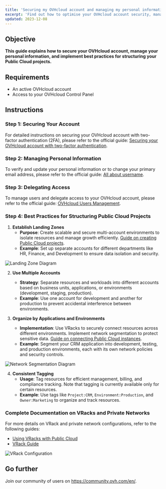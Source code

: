 ```yaml
---
title: 'Securing my OVHcloud account and managing my personal information'
excerpt: 'Find out how to optimise your OVHcloud account security, manage your personal information, and delegate access to your account'
updated: 2023-12-08
---
```


## Objective

**This guide explains how to secure your OVHcloud account, manage your personal information, and implement best practices for structuring your Public Cloud projects.**

## Requirements

- An active OVHcloud account
- Access to your OVHcloud Control Panel

## Instructions

### Step 1: Securing Your Account

For detailed instructions on securing your OVHcloud account with two-factor authentication (2FA), please refer to the official guide: [Securing your OVHcloud account with two-factor authentication](https://docs.ovh.com/gb/en/customer/securing-ovhcloud-account-with-2fa/).

### Step 2: Managing Personal Information

To verify and update your personal information or to change your primary email address, please refer to the official guide: [All about username](https://docs.ovh.com/gb/en/customer/all-about-username/).

### Step 3: Delegating Access

To manage users and delegate access to your OVHcloud account, please refer to the official guide: [OVHcloud Users Management](/pages/account_and_service_management/account_information/ovhcloud-users-management).


### Step 4: Best Practices for Structuring Public Cloud Projects

1. **Establish Landing Zones**
   - **Purpose**: Create scalable and secure multi-account environments to isolate resources and manage growth efficiently. [Guide on creating Public Cloud projects](https://help.ovhcloud.com/csm/en-public-cloud-compute-create-project?id=kb_article_view&sysparm_article=KB0050599).
   - **Example**: Set up separate accounts for different departments like HR, Finance, and Development to ensure data isolation and security.

![Landing Zone Diagram](https://www.ovhcloud.com/cdn/www.ovhcloud.com/images/content/OVHcloud_public_cloud_diagram.jpg)

2. **Use Multiple Accounts**
   - **Strategy**: Separate resources and workloads into different accounts based on business units, applications, or environments (development, staging, production).
   - **Example**: Use one account for development and another for production to prevent accidental interference between environments.

3. **Organize by Applications and Environments**
   - **Implementation**: Use VRacks to securely connect resources across different environments. Implement network segmentation to protect sensitive data. [Guide on connecting Public Cloud instances](https://help.ovhcloud.com/csm/en-gb-public-cloud-compute-getting-started?id=kb_article_view&sysparm_article=KB0051017).
   - **Example**: Segment your CRM application into development, testing, and production environments, each with its own network policies and security controls.

![Network Segmentation Diagram](https://www.ovhcloud.com/cdn/www.ovhcloud.com/images/content/OVHcloud_network_segmentation.jpg)

4. **Consistent Tagging**
   - **Usage**: Tag resources for efficient management, billing, and compliance tracking. Note that tagging is currently available only for certain resources.
   - **Example**: Use tags like `Project:CRM`, `Environment:Production`, and `Owner:Marketing` to organize and track resources.

### Complete Documentation on VRacks and Private Networks

For more details on VRack and private network configurations, refer to the following guides:
- [Using VRacks with Public Cloud](https://docs.ovh.com/gb/en/public-cloud/using-vrack-public-cloud/)
- [VRack Guide](https://docs.ovh.com/gb/en/dedicated/vrack/)

![VRack Configuration](https://www.ovhcloud.com/cdn/www.ovhcloud.com/images/content/OVHcloud_vrack_configuration.jpg)

## Go further

Join our community of users on <https://community.ovh.com/en/>.
